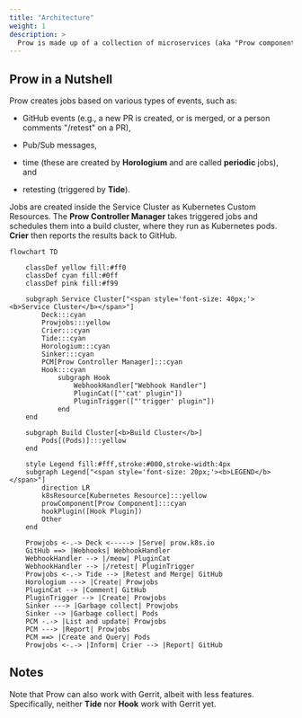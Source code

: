 ```yaml
---
title: "Architecture"
weight: 1
description: >
  Prow is made up of a collection of microservices (aka "Prow components") that work together in a **service cluster**, leveraging one or more **build clusters** to schedule Prow Jobs (or just "jobs").
---
```


## Prow in a Nutshell

Prow creates jobs based on various types of events, such as:

- GitHub events (e.g., a new PR is created, or is merged, or a person comments
"/retest" on a PR),

- Pub/Sub messages,

- time (these are created by **Horologium** and are called **periodic** jobs),
and

- retesting (triggered by **Tide**).

Jobs are created inside the Service Cluster as Kubernetes Custom Resources.  The
**Prow Controller Manager** takes triggered jobs and schedules them into a build
cluster, where they run as Kubernetes pods. **Crier** then reports the results
back to GitHub.

```mermaid
flowchart TD

    classDef yellow fill:#ff0
    classDef cyan fill:#0ff
    classDef pink fill:#f99

    subgraph Service Cluster["<span style='font-size: 40px;'><b>Service Cluster</b></span>"]
        Deck:::cyan
        Prowjobs:::yellow
        Crier:::cyan
        Tide:::cyan
        Horologium:::cyan
        Sinker:::cyan
        PCM[Prow Controller Manager]:::cyan
        Hook:::cyan
            subgraph Hook
                WebhookHandler["Webhook Handler"]
                PluginCat(["'cat' plugin"])
                PluginTrigger(["'trigger' plugin"])
            end
    end

    subgraph Build Cluster[<b>Build Cluster</b>]
        Pods[(Pods)]:::yellow
    end

    style Legend fill:#fff,stroke:#000,stroke-width:4px
    subgraph Legend["<span style='font-size: 20px;'><b>LEGEND</b></span>"]
        direction LR
        k8sResource[Kubernetes Resource]:::yellow
        prowComponent[Prow Component]:::cyan
        hookPlugin([Hook Plugin])
        Other
    end

    Prowjobs <-.-> Deck <-----> |Serve| prow.k8s.io
    GitHub ==> |Webhooks| WebhookHandler
    WebhookHandler --> |/meow| PluginCat
    WebhookHandler --> |/retest| PluginTrigger
    Prowjobs <-.-> Tide --> |Retest and Merge| GitHub
    Horologium ---> |Create| Prowjobs
    PluginCat --> |Comment| GitHub
    PluginTrigger --> |Create| Prowjobs
    Sinker ---> |Garbage collect| Prowjobs
    Sinker --> |Garbage collect| Pods
    PCM -.-> |List and update| Prowjobs
    PCM ---> |Report| Prowjobs
    PCM ==> |Create and Query| Pods
    Prowjobs <-.-> |Inform| Crier --> |Report| GitHub
```

## Notes

Note that Prow can also work with Gerrit, albeit with less features.
Specifically, neither **Tide** nor **Hook** work with Gerrit yet.

